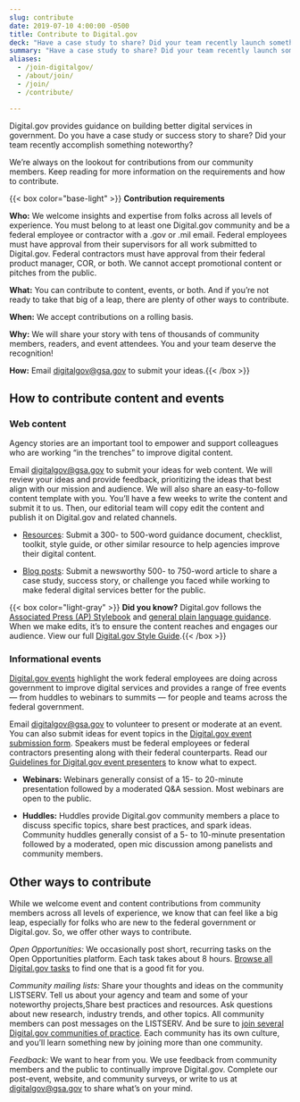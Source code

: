```yaml
---
slug: contribute
date: 2019-07-10 4:00:00 -0500
title: Contribute to Digital.gov
deck: "Have a case study to share? Did your team recently launch something new? Here is what we're looking for."
summary: "Have a case study to share? Did your team recently launch something new? Here is what we're looking for."
aliases:
  - /join-digitalgov/
  - /about/join/
  - /join/
  - /contribute/

---
```

Digital.gov provides guidance on building better digital services in government. Do you have a case study or success story to share? Did your team recently accomplish something noteworthy? 

We’re always on the lookout for contributions from our community members. Keep reading for more information on the requirements and how to contribute.

{{< box color="base-light" >}} 
**Contribution requirements**

**Who:** We welcome insights and expertise from folks across all levels of experience. You must belong to at least one Digital.gov community and be a federal employee or contractor with a .gov or .mil email. Federal employees must have approval from their supervisors for all work submitted to Digital.gov. Federal contractors must have approval from their federal product manager, COR, or both. We cannot accept promotional content or pitches from the public.

**What:** You can contribute to content, events, or both. And if you’re not ready to take that big of a leap, there are plenty of other ways to contribute.

**When:** We accept contributions on a rolling basis.

**Why:** We will share your story with tens of thousands of community members, readers, and event attendees. You and your team deserve the recognition!

**How:** Email digitalgov@gsa.gov to submit your ideas.{{< /box >}}

## How to contribute content and events
### Web content
Agency stories are an important tool to empower and support colleagues who are working “in the trenches” to improve digital content. 

Email [digitalgov@gsa.gov](digitalgov@gsa.gov) to submit your ideas for web content. We will review your ideas and provide feedback, prioritizing the ideas that best align with our mission and audience. We will also share an easy-to-follow content template with you. You’ll have a few weeks to write the content and submit it to us. Then, our editorial team will copy edit the content and publish it on Digital.gov and related channels. 

* [Resources](https://digital.gov/resources/): Submit a 300- to 500-word guidance document, checklist, toolkit, style guide, or other similar resource to help agencies improve their digital content. 

* [Blog posts](https://digital.gov/news/): Submit a newsworthy 500- to 750-word article to share a case study, success story, or challenge you faced while working to make federal digital services better for the public. 

{{< box color="light-gray" >}} **Did you know?** Digital.gov follows the [Associated Press (AP) Stylebook](https://www.apstylebook.com/) and [general plain language guidance](https://www.plainlanguage.gov/). When we make edits, it’s to ensure the content reaches and engages our audience. View our full [Digital.gov Style Guide](https://digital.gov/style-guide/).{{< /box >}}

### Informational events
[Digital.gov events](https://digital.gov/events/) highlight the work federal employees are doing across government to improve digital services and provides a range of free events — from huddles to webinars to summits — for people and teams across the federal government. 

Email [digitalgov@gsa.gov](digitalgov@gsa.gov) to volunteer to present or moderate at an event. You can also submit ideas for event topics in the [Digital.gov event submission form](https://feedback.gsa.gov/jfe/form/SV_1MS3YC4dieV8WQm). Speakers must be federal employees or federal contractors presenting along with their federal counterparts. Read our [Guidelines for Digital.gov event presenters](https://digital.gov/resources/guidelines-for-digital-gov-event-presenters/) to know what to expect.

* **Webinars:** Webinars generally consist of a 15- to 20-minute presentation followed by a moderated Q&A session. Most webinars are open to the public.

* **Huddles:** Huddles provide Digital.gov community members a place to discuss specific topics, share best practices, and spark ideas. Community huddles generally consist of a 5- to 10-minute presentation followed by a moderated, open mic discussion among panelists and community members.

## Other ways to contribute
While we welcome event and content contributions from community members across all levels of experience, we know that can feel like a big leap, especially for folks who are new to the federal government or Digital.gov. So, we offer other ways to contribute. 

*Open Opportunities:* We occasionally post short, recurring tasks on the Open Opportunities platform. Each task takes about 8 hours. [Browse all Digital.gov tasks](https://openopps.usajobs.gov/search?state=open&state=in%20progress&term=digital.gov&page=1) to find one that is a good fit for you.

*Community mailing lists:* Share your thoughts and ideas on the community LISTSERV. Tell us about your agency and team and some of your noteworthy projects,Share best practices and resources. Ask questions about new research, industry trends, and other topics. All community members can post messages on the LISTSERV. And be sure to [join several Digital.gov communities of practice](https://digital.gov/communities/). Each community has its own culture, and you’ll learn something new by joining more than one community.

*Feedback:* We want to hear from you. We use feedback from community members and the public to continually improve Digital.gov. Complete our post-event, website, and community surveys, or write to us at [digitalgov@gsa.gov](digitalgov@gsa.gov) to share what’s on your mind.
